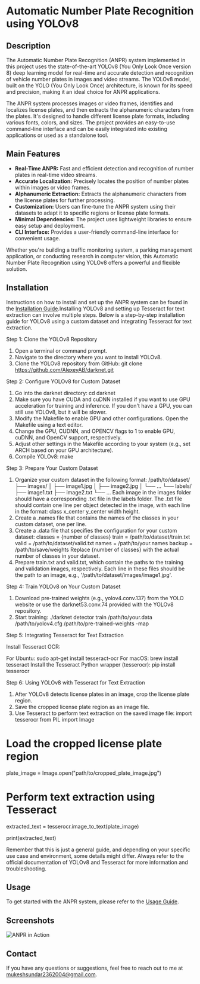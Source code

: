 # Automatic Number Plate Recognition using YOLOv8

## Description

The Automatic Number Plate Recognition (ANPR) system implemented in this project uses the state-of-the-art YOLOv8 (You Only Look Once version 8) deep learning model for real-time and accurate detection and recognition of vehicle number plates in images and video streams. The YOLOv8 model, built on the YOLO (You Only Look Once) architecture, is known for its speed and precision, making it an ideal choice for ANPR applications.

The ANPR system processes images or video frames, identifies and localizes license plates, and then extracts the alphanumeric characters from the plates. It's designed to handle different license plate formats, including various fonts, colors, and sizes. The project provides an easy-to-use command-line interface and can be easily integrated into existing applications or used as a standalone tool.

## Main Features

- **Real-Time ANPR:** Fast and efficient detection and recognition of number plates in real-time video streams.
- **Accurate Localization:** Precisely locates the position of number plates within images or video frames.
- **Alphanumeric Extraction:** Extracts the alphanumeric characters from the license plates for further processing.
- **Customization:** Users can fine-tune the ANPR system using their datasets to adapt it to specific regions or license plate formats.
- **Minimal Dependencies:** The project uses lightweight libraries to ensure easy setup and deployment.
- **CLI Interface:** Provides a user-friendly command-line interface for convenient usage.

Whether you're building a traffic monitoring system, a parking management application, or conducting research in computer vision, this Automatic Number Plate Recognition using YOLOv8 offers a powerful and flexible solution.

## Installation

Instructions on how to install and set up the ANPR system can be found in the [Installation Guide](link/to/installation/guide).Installing YOLOv8 and setting up Tesseract for text extraction can involve multiple steps. Below is a step-by-step installation guide for YOLOv8 using a custom dataset and integrating Tesseract for text extraction.

Step 1: Clone the YOLOv8 Repository

1. Open a terminal or command prompt.
2. Navigate to the directory where you want to install YOLOv8.
3. Clone the YOLOv8 repository from GitHub: git clone https://github.com/AlexeyAB/darknet.git

Step 2: Configure YOLOv8 for Custom Dataset

1. Go into the darknet directory: cd darknet
2. Make sure you have CUDA and cuDNN installed if you want to use GPU acceleration for training and inference. If you don't have a GPU, you can still use YOLOv8, but it will be slower.
3. Modify the Makefile to enable GPU and other configurations. Open the Makefile using a text editor.
4. Change the GPU, CUDNN, and OPENCV flags to 1 to enable GPU, cuDNN, and OpenCV support, respectively.
5. Adjust other settings in the Makefile according to your system (e.g., set ARCH based on your GPU architecture).
6. Compile YOLOv8: make

Step 3: Prepare Your Custom Dataset

1. Organize your custom dataset in the following format:
/path/to/dataset/
├── images/
│   ├── image1.jpg
│   ├── image2.jpg
│   └── ...
└── labels/
    ├── image1.txt
    ├── image2.txt
    └── ...
Each image in the images folder should have a corresponding .txt file in the labels folder. The .txt file should contain one line per object detected in the image, with each line in the format: class x_center y_center width height.
2. Create a .names file that contains the names of the classes in your custom dataset, one per line.
3. Create a .data file that specifies the configuration for your custom dataset:
classes = {number of classes}
train = /path/to/dataset/train.txt
valid = /path/to/dataset/valid.txt
names = /path/to/your.names
backup = /path/to/save/weights
Replace {number of classes} with the actual number of classes in your dataset.
4. Prepare train.txt and valid.txt, which contain the paths to the training and validation images, respectively. Each line in these files should be the path to an image, e.g., '/path/to/dataset/images/image1.jpg'.

Step 4: Train YOLOv8 on Your Custom Dataset

1. Download pre-trained weights (e.g., yolov4.conv.137) from the YOLO website or use the darknet53.conv.74 provided with the YOLOv8 repository.
2. Start training: ./darknet detector train /path/to/your.data /path/to/yolov4.cfg /path/to/pre-trained-weights -map

Step 5: Integrating Tesseract for Text Extraction

Install Tesseract OCR:

For Ubuntu: sudo apt-get install tesseract-ocr
For macOS: brew install tesseract
Install the Tesseract Python wrapper (tesserocr): pip install tesserocr

Step 6: Using YOLOv8 with Tesseract for Text Extraction

1. After YOLOv8 detects license plates in an image, crop the license plate region.
2. Save the cropped license plate region as an image file.
3. Use Tesseract to perform text extraction on the saved image file:
import tesserocr
from PIL import Image

# Load the cropped license plate region
plate_image = Image.open("path/to/cropped_plate_image.jpg")

# Perform text extraction using Tesseract
extracted_text = tesserocr.image_to_text(plate_image)

print(extracted_text)

Remember that this is just a general guide, and depending on your specific use case and environment, some details might differ. Always refer to the official documentation of YOLOv8 and Tesseract for more information and troubleshooting.

## Usage

To get started with the ANPR system, please refer to the [Usage Guide](link/to/usage/guide).

## Screenshots

![ANPR in Action](images)

## Contact

If you have any questions or suggestions, feel free to reach out to me at [mukeshsundar2362004@gmail.com](mailto:mukeshsundar2362004@gmail.com).
